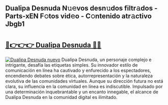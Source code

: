 ## Dualipa Desnuda N𝚞𝚎vos desn𝚞dos filtr𝚊dos - Parts-xEN F𝚘tos vid𝚎o - C𝚘ntenido atr𝚊ctivo Jbgb1

# <h2><a href="http://mbcpdf.tromn.icu/?c=Dualipa+Desnuda">🔗👉👉👉 Dualipa Desnuda 🔗🔗</a></h2>

[![Dualipa Desnuda nuevo](https://i.imgur.com/pEAQMta.gif)](http://mbcpdf.tromn.icu/?c=Dualipa+Desnuda)
Dualipa Desnuda, un personaje complejo e intrigante, desafía las etiquetas simples. Su innovador estilo de comunicación en línea ha cautivado y enfurecido a los espectadores, encendiendo debates sobre ética, autorrepresentación y la naturaleza evolutiva de las comunidades virtuales. Aunque su dirección futura no está clara, su influencia en la comunidad en línea es indiscutible. Impulsado por una determinación inquebrantable y un encanto innegable, el alcance de Dualipa Desnuda en la comunidad digital es ilimitado.
